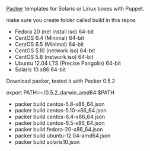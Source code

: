 [Packer](http://packer.io) templates for Solaris or Linux boxes with Puppet.

make sure you create folder called build in this repos 

* Fedora 20 (net install iso) 64-bit
* CentOS 6.4 (Minimal) 64-bit
* CentOS 6.5 (Minimal) 64-bit
* CentOS 5.10 (network iso) 64-bit
* CentOS 5.8 (network iso) 64-bit
* Ubuntu 12.04 LTS (Precise Pangolin) 64-bit
* Solaris 10 x86 64-bit

Download packer, tested it with Packer 0.5.2

export PATH=~/0.5.2_darwin_amd64:$PATH

* packer build centos-5.8-x86_64.json
* packer build centos-5.10-x86_64.json
* packer build centos-6.4-x86_64.json
* packer build centos-6.5-x86_64.json
* packer build fedora-20-x86_64.json
* packer build ubuntu-12.04-amd64.json
* packer build solaris10.json